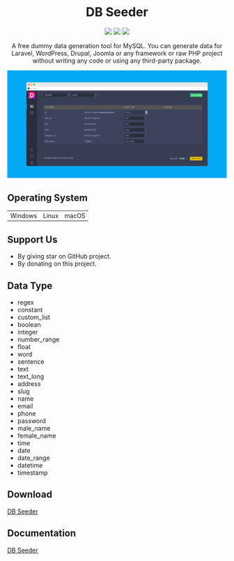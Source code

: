 <h1 align="center">DB Seeder</h1>

<p align="center"><a href="https://laravelarticle.com/db-seeder"><img src="https://badgen.net/badge/icon/website?icon=chrome&label&color=green"/></a>
<a href="https://twitter.com/laravelarticle"><img src="https://badgen.net/badge/twitter/@laravelarticle/1DA1F2?icon&label" /></a>
<a href="https://facebook.com/laravelarticle"><img src="https://badgen.net/badge/facebook/laravelarticle/3b5998"/></a></p>

<p align="center">
A free dummy data generation tool for MySQL. You can generate data for Laravel, WordPress, Drupal, Joomla or any framework or raw PHP project without writing any code or using any third-party package.
</p>

<p align="center">
  
![Preview](new-preview.png)
  
</p>

##  Operating System
<table><tr><td>Windows</td><td>Linux</td><td>macOS</td></tr></table>

## Support Us
- By giving star on GitHub project.
- By donating on this project.

## Data Type

- regex
- constant
- custom_list
- boolean
- integer
- number_range
- float
- word
- sentence
- text
- text_long
- address
- slug
- name
- email
- phone
- password
- male_name
- female_name
- time
- date
- date_range
- datetime
- timestamp

## Download
[DB Seeder](https://github.com/haruncpi/db-seeder/releases)

## Documentation
[DB Seeder](https://laravelarticle.com/db-seeder)
